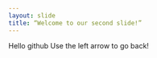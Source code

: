 ```yaml
---
layout: slide
title: “Welcome to our second slide!”
---
```

Hello github
Use the left arrow to go back!
